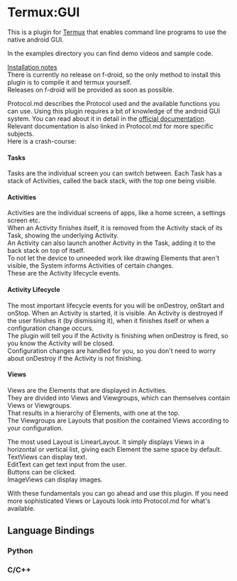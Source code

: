 # Termux:GUI

This is a plugin for [Termux](https://github.com/termux/termux-app) that enables command line programs to use the native android GUI.  
  
In the examples directory you can find demo videos and sample code.

[Installation notes](https://github.com/termux/termux-app#installation)  
There is currently no release on f-droid, so the only method to install this plugin is to compile it and termux yourself.  
Releases on f-droid will be provided as soon as possible.  

Protocol.md describes the Protocol used and the available functions you can use.
Using this plugin requires a bit of knowledge of the android GUI system. You can read about it in detail in the [official documentation](https://developer.android.com/guide).  
Relevant documentation is also linked in Protocol.md for more specific subjects.  
Here is a crash-course:

#### Tasks

Tasks are the individual screen you can switch between. Each Task has a stack of Activities, called the back stack, with the top one being visible.

#### Activities

Activities are the individual screens of apps, like a home screen, a settings screen etc.  
When an Activity finishes itself, it is removed from the Activity stack of its Task, showing the underlying Activity.  
An Activity can also launch another Activity in the Task, adding it to the back stack on top of itself.  
To not let the device to unneeded work like drawing Elements that aren't visible, the System informs Activities of certain changes.  
These are the Activity lifecycle events.

#### Activity Lifecycle

The most important lifecycle events for you will be onDestroy, onStart and onStop.
When an Activity is started, it is visible. An Activity is destroyed if the user finishes it (by dismissing it), when it finishes itself or when a configuration change occurs.  
The plugin will tell you if the Activity is finishing when onDestroy is fired, so you know the Activity will be closed.  
Configuration changes are handled for you, so you don't need to worry about onDestroy if the Activity is not finishing.

#### Views

Views are the Elements that are displayed in Activities.  
They are divided into Views and Viewgroups, which can themselves contain Views or Viewgroups.  
That results in a hierarchy of Elements, with one at the top.  
The Viewgroups are Layouts that position the contained Views according to your configuration.  

The most used Layout is LinearLayout. It simply displays Views in a horizontal or vertical list, giving each Element the same space by default.  
TextViews can display text.  
EditText can get text input from the user.  
Buttons can be clicked.  
ImageViews can display images.  
  
With these fundamentals you can go ahead and use this plugin.  If you need more sophisticated Views or Layouts look into Protocol.md for what's available.


## Language Bindings

### Python




### C/C++



